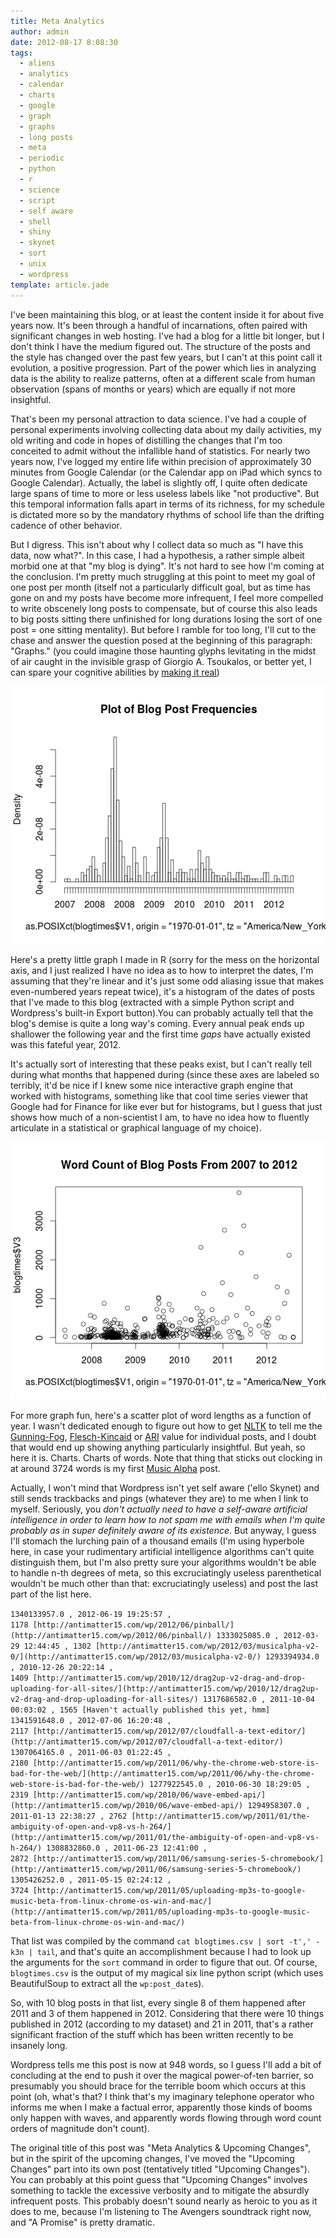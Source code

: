 ```yaml
---
title: Meta Analytics
author: admin
date: 2012-08-17 8:08:30
tags: 
  - aliens
  - analytics
  - calendar
  - charts
  - google
  - graph
  - graphs
  - long posts
  - meta
  - periodic
  - python
  - r
  - science
  - script
  - self aware
  - shell
  - shiny
  - skynet
  - sort
  - unix
  - wordpress
template: article.jade
---
```


I've been maintaining this blog, or at least the content inside it for about five years now. It's been through a handful of incarnations, often paired with significant changes in web hosting. I've had a blog for a little bit longer, but I don't think I have the medium figured out. The structure of the posts and the style has changed over the past few years, but I can't at this point call it evolution, a positive progression. Part of the power which lies in analyzing data is the ability to realize patterns, often at a different scale from human observation (spans of months or years) which are equally if not more insightful.

That's been my personal attraction to data science. I've had a couple of personal experiments involving collecting data about my daily activities, my old writing and code in hopes of distilling the changes that I'm too conceited to admit without the infallible hand of statistics. For nearly two years now, I've logged my entire life within precision of approximately 30 minutes from Google Calendar (or the Calendar app on iPad which syncs to Google Calendar). Actually, the label is slightly off, I quite often dedicate large spans of time to more or less useless labels like "not productive". But this temporal information falls apart in terms of its richness, for my schedule is dictated more so by the mandatory rhythms of school life than the drifting cadence of other behavior.

But I digress. This isn't about why I collect data so much as "I have this data, now what?". In this case, I had a hypothesis, a rather simple albeit morbid one at that "my blog is dying". It's not hard to see how I'm coming at the conclusion. I'm pretty much struggling at this point to meet my goal of one post per month (itself not a particularly difficult goal, but as time has gone on and my posts have become more infrequent, I feel more compelled to write obscenely long posts to compensate, but of course this also leads to big posts sitting there unfinished for long durations losing the sort of one post = one sitting mentality). But before I ramble for too long, I'll cut to the chase and answer the question posed at the beginning of this paragraph: "Graphs." (you could imagine those haunting glyphs levitating in the midst of air caught in the invisible grasp of Giorgio A. Tsoukalos, or better yet, I can spare your cognitive abilities by [making it real](http://qkme.me/3qj5f6))

[![](blog-post-frequency.png "blog-post-frequency")](blog-post-frequency.png)

Here's a pretty little graph I made in R (sorry for the mess on the horizontal axis, and I just realized I have no idea as to how to interpret the dates, I'm assuming that they're linear and it's just some odd aliasing issue that makes even-numbered years repeat twice), it's a histogram of the dates of posts that I've made to this blog (extracted with a simple Python script and Wordpress's built-in Export button).You can probably actually tell that the blog's demise is quite a long way's coming. Every annual peak ends up shallower the following year and the first time _gaps_ have actually existed was this fateful year, 2012.

It's actually sort of interesting that these peaks exist, but I can't really tell during what months that happened during (since these axes are labeled so terribly, it'd be nice if I knew some nice interactive graph engine that worked with histograms, something like that cool time series viewer that Google had for Finance for like ever but for histograms, but I guess that just shows how much of a non-scientist I am, to have no idea how to fluently articulate in a statistical or graphical language of my choice).

[![](Word-Count-Plot.png "Word Count Plot")](Word-Count-Plot.png)

For more graph fun, here's a scatter plot of word lengths as a function of year. I wasn't dedicated enough to figure out how to get [NLTK](http://nltk.org/) to tell me the [Gunning-Fog](http://en.wikipedia.org/wiki/Gunning_fog_index), [Flesch-Kincaid](http://en.wikipedia.org/wiki/Flesch%E2%80%93Kincaid_readability_test) or [ARI](http://en.wikipedia.org/wiki/Automated_Readability_Index) value for individual posts, and I doubt that would end up showing anything particularly insightful. But yeah, so here it is. Charts. Charts of words. Note that thing that sticks out clocking in at around 3724 words is my first [Music Alpha](http://antimatter15.com/wp/2011/05/uploading-mp3s-to-google-music-beta-from-linux-chrome-os-win-and-mac/) post.

Actually, I won't mind that Wordpress isn't yet self aware ('ello Skynet) and still sends trackbacks and pings (whatever they are) to me when I link to myself. Seriously, you _don't actually need to have a self-aware artificial intelligence in order to learn how to not spam me with emails when I'm quite probably as in super definitely aware of its existence_. But anyway, I guess I'll stomach the lurching pain of a thousand emails (I'm using hyperbole here, in case your rudimentary artificial intelligence algorithms can't quite distinguish them, but I'm also pretty sure your algorithms wouldn't be able to handle n-th degrees of meta, so this excruciatingly useless parenthetical wouldn't be much other than that: excruciatingly useless) and post the last part of the list here.

`
1340133957.0 , 2012-06-19 19:25:57 , 1178 [http://antimatter15.com/wp/2012/06/pinball/](http://antimatter15.com/wp/2012/06/pinball/)
1333025085.0 , 2012-03-29 12:44:45 , 1302 [http://antimatter15.com/wp/2012/03/musicalpha-v2-0/](http://antimatter15.com/wp/2012/03/musicalpha-v2-0/)
1293394934.0 , 2010-12-26 20:22:14 , 1409 [http://antimatter15.com/wp/2010/12/drag2up-v2-drag-and-drop-uploading-for-all-sites/](http://antimatter15.com/wp/2010/12/drag2up-v2-drag-and-drop-uploading-for-all-sites/)
1317686582.0 , 2011-10-04 00:03:02 , 1565 [Haven't actually published this yet, hmm]
1341591648.0 , 2012-07-06 16:20:48 , 2117 [http://antimatter15.com/wp/2012/07/cloudfall-a-text-editor/](http://antimatter15.com/wp/2012/07/cloudfall-a-text-editor/)
1307064165.0 , 2011-06-03 01:22:45 , 2180 [http://antimatter15.com/wp/2011/06/why-the-chrome-web-store-is-bad-for-the-web/](http://antimatter15.com/wp/2011/06/why-the-chrome-web-store-is-bad-for-the-web/)
1277922545.0 , 2010-06-30 18:29:05 , 2319 [http://antimatter15.com/wp/2010/06/wave-embed-api/](http://antimatter15.com/wp/2010/06/wave-embed-api/)
1294958307.0 , 2011-01-13 22:38:27 , 2762 [http://antimatter15.com/wp/2011/01/the-ambiguity-of-open-and-vp8-vs-h-264/](http://antimatter15.com/wp/2011/01/the-ambiguity-of-open-and-vp8-vs-h-264/)
1308832860.0 , 2011-06-23 12:41:00 , 2872 [http://antimatter15.com/wp/2011/06/samsung-series-5-chromebook/](http://antimatter15.com/wp/2011/06/samsung-series-5-chromebook/)
1305426252.0 , 2011-05-15 02:24:12 , 3724 [http://antimatter15.com/wp/2011/05/uploading-mp3s-to-google-music-beta-from-linux-chrome-os-win-and-mac/](http://antimatter15.com/wp/2011/05/uploading-mp3s-to-google-music-beta-from-linux-chrome-os-win-and-mac/)
`

That list was compiled by the command `cat blogtimes.csv | sort -t',' -k3n | tail`, and that's quite an accomplishment because I had to look up the arguments for the `sort` command in order to figure that out. Of course, `blogtimes.csv` is the output of my magical six line python script (which uses BeautifulSoup to extract all the `wp:post_date`s).

So, with 10 blog posts in that list, every single 8 of them happened after 2011 and 3 of them happened in 2012\. Considering that there were 10 things published in 2012 (according to my dataset) and 21 in 2011, that's a rather significant fraction of the stuff which has been written recently to be insanely long.

Wordpress tells me this post is now at 948 words, so I guess I'll add a bit of concluding at the end to push it over the magical power-of-ten barrier, so presumably you should brace for the terrible boom which occurs at this point (oh, what's that? I think that's my imaginary telephone operator who informs me when I make a factual error, apparently those kinds of booms only happen with waves, and apparently words flowing through word count orders of magnitude don't count).

The original title of this post was "Meta Analytics &amp; Upcoming Changes", but in the spirit of the upcoming changes, I've moved the "Upcoming Changes" part into its own post (tentatively titled "Upcoming Changes"). You can probably at this point guess that "Upcoming Changes" involves something to tackle the excessive verbosity and to mitigate the absurdly infrequent posts. This probably doesn't sound nearly as heroic to you as it does to me, because I'm listening to The Avengers soundtrack right now, and "A Promise" is pretty dramatic.
